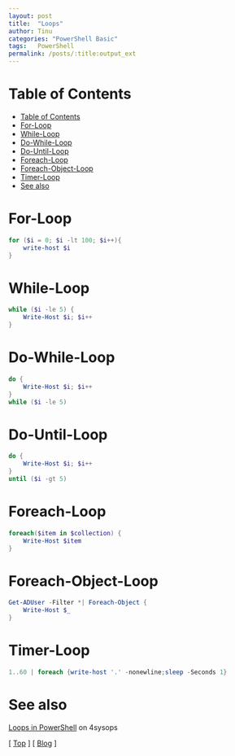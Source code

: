 ```yaml
---
layout: post
title:  "Loops"
author: Tinu
categories: "PowerShell Basic"
tags:   PowerShell
permalink: /posts/:title:output_ext
---
```


# Table of Contents

- [Table of Contents](#table-of-contents)
- [For-Loop](#for-loop)
- [While-Loop](#while-loop)
- [Do-While-Loop](#do-while-loop)
- [Do-Until-Loop](#do-until-loop)
- [Foreach-Loop](#foreach-loop)
- [Foreach-Object-Loop](#foreach-object-loop)
- [Timer-Loop](#timer-loop)
- [See also](#see-also)

# For-Loop

````powershell
for ($i = 0; $i -lt 100; $i++){
    write-host $i
}
````

# While-Loop

````powershell
while ($i -le 5) {
    Write-Host $i; $i++
}
````

# Do-While-Loop

````powershell
do {
    Write-Host $i; $i++
}
while ($i -le 5)
````

# Do-Until-Loop

````powershell
do {
    Write-Host $i; $i++
}
until ($i -gt 5)
````

# Foreach-Loop

````powershell
foreach($item in $collection) {
    Write-Host $item
}
````

# Foreach-Object-Loop

````powershell
Get-ADUser -Filter *| Foreach-Object {
    Write-Host $_
}
````

# Timer-Loop

````powershell
1..60 | foreach {write-host '.' -nonewline;sleep -Seconds 1}
````

# See also

[Loops in PowerShell](https://4sysops.com/archives/powershell-loops-for-foreach-while-do-until-continue-break/) on 4sysops

[ [Top](#table-of-contents) ] [ [Blog](../devops.html) ]